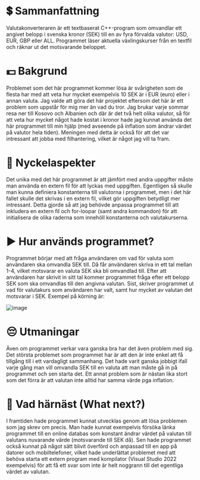 # 💲 Sammanfattning 
Valutakonverteraren är ett textbaserat C++-program som omvandlar ett angivet belopp i svenska kronor (SEK) till en av fyra förvalda valutor: USD, EUR, GBP eller ALL. Programmet läser aktuella växlingskurser från en textfil och räknar ut det motsvarande beloppet.

# 💵 Bakgrund
Problemet som det här programmet kommer lösa är svårigheten som de flesta har med att veta hur mycket exempelvis 10 SEK är i EUR (euro) eller i annan valuta. Jag valde att göra det här projektet eftersom det här är ett problem som uppstår för mig mer än vad du tror. Jag brukar varje sommar resa ner till Kosovo och Albanien och där är det två helt olika valutor, så för att veta hur mycket något hade kostat i kronor hade jag kunnat använda det här programmet till min hjälp (med avseende på inflation som ändrar värdet på valutor hela tiden). Meningen med detta är också för att det var intressant att jobba med filhantering, vilket är något jag vill ta fram.

# 📂 Nyckelaspekter 
Det unika med det här programmet är att jämfört med andra uppgifter måste man använda en extern fil för att lyckas med uppgiften. Egentligen så skulle man kunna definiera konstanterna till valutorna i programmet, men i det här fallet skulle det skrivas i en extern fil, vilket gör uppgiften betydligt mer intressant. Detta gjorde så att jag behövde anpassa programmet till att inkludera en extern fil och for-loopar (samt andra kommandon) för att initialisera de olika raderna som innehöll konstanterna och valutakurserna.

# ▶️ Hur används programmet? 
Programmet börjar med att fråga användaren om vad för valuta som användaren ska omvandla SEK till. Då får användaren skriva in ett tal mellan 1-4, vilket motsvarar en valuta SEK ska bli omvandlad till. Efter att användaren har skrivit in sitt tal kommer programmet fråga efter ett belopp SEK som ska omvandlas till den angivna valutan. Sist, skriver programmet ut vad för valutakurs som användaren har valt, samt hur mycket av valutan det motsvarar i SEK. Exempel på körning är: 

![image](https://github.com/user-attachments/assets/e1972bf0-25bc-48f2-91ff-97b8bcc37fa4)

# 😔 Utmaningar 
Även om programmet verkar vara ganska bra har det även problem med sig. Det största problemet som programmet har är att den är inte enkel att få tillgång till i ett vardagligt sammanhang. Det hade varit ganska jobbigt ifall varje gång man vill omvandla SEK till en valuta att man måste gå in på programmet och sen starta det. Ett annat problem som är nästan lika stort som det förra är att valutan inte alltid har samma värde pga inflation. 

# 🤔 Vad härnäst (What next?)
I framtiden hade programmet kunnat utvecklas genom att lösa problemen som jag skrev om precis. Man hade kunnat exempelvis försöka länka programmet till en online databas som konstant ändrar värdet på valutan till valutans nuvarande värde (motsvarande till SEK då). Sen hade programmet också kunnat på något sätt blivit överförd och anpassad till en app på datorer och mobiltelefoner, vilket hade underlättat problemet med att behöva starta ett extern program med kompilator (Visual Studio 2022 exempelvis) för att få ett svar som inte är helt noggrann till det egentliga värdet av valutan.
